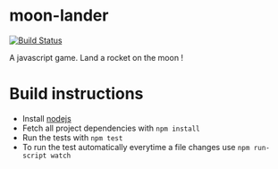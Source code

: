 moon-lander
===========
[![Build Status](https://drone.io/github.com/oadam/moon-lander/status.png)](https://drone.io/github.com/oadam/moon-lander/latest)

A javascript game. Land a rocket on the moon !

Build instructions
==================
- Install [nodejs](http://nodejs.org/download/)
- Fetch all project dependencies with `npm install`
- Run the tests with `npm test`
- To run the test automatically everytime a file changes use `npm run-script watch`

